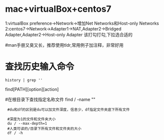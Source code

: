 # mac+virtualBox+centos7
1:virtualBox preference->Network->增加Net Networks和Host-only Networks
2:centos7->Network->Adapter1->NAT,Adapter2->Bridged Adapter,Adapter2->Host-only Adapter
  该打勾打勾,下拉选合适的

#man手册又臭又长，推荐使用tldr,常用例子加注释，非常好用


# 查找历史输入命令
```
history | grep ''
```

find[PATH][option][action]

#在根目录下查找指定名称文件
find / -name ""

```
 #du和df的区别是du可以加文件深度，信息少，df指定文件夹底下所有文件
 
 #深度为1的文件和文件夹大小
 du / --max-depth=1   
 #人类可读的/目录下所有文件和文件夹的大小
 df / -h
```
